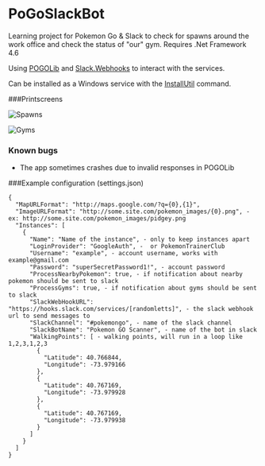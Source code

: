 # PoGoSlackBot

Learning project for Pokemon Go & Slack to check for spawns around the work office and check the status of "our" gym.
Requires .Net Framework 4.6

Using [POGOLib](https://github.com/AeonLucid/POGOLib) and [Slack.Webhooks](https://github.com/nerdfury/Slack.Webhooks) to interact with the services.

Can be installed as a Windows service with the [InstallUtil](https://msdn.microsoft.com/en-us/library/sd8zc8ha(v=vs.110).aspx) command.

###Printscreens

![Spawns](http://pokemon.trembon.se/slackbot1.png)

![Gyms](http://pokemon.trembon.se/slackbot2.png)


### Known bugs

- The app sometimes crashes due to invalid responses in POGOLib


###Example configuration (settings.json)
```
{
  "MapURLFormat": "http://maps.google.com/?q={0},{1}",
  "ImageURLFormat": "http://some.site.com/pokemon_images/{0}.png", - ex: http://some.site.com/pokemon_images/pidgey.png
  "Instances": [
    {
      "Name": "Name of the instance", - only to keep instances apart
      "LoginProvider": "GoogleAuth", -  or PokemonTrainerClub
      "Username": "example", - account username, works with example@gmail.com
      "Password": "superSecretPassword1!", - account password
      "ProcessNearbyPokemon": true, - if notification about nearby pokemon should be sent to slack
      "ProcessGyms": true, - if notification about gyms should be sent to slack
      "SlackWebHookURL": "https://hooks.slack.com/services/[randomletts]", - the slack webhook url to send messages to
      "SlackChannel": "#pokemongo", - name of the slack channel
      "SlackBotName": "Pokemon GO Scanner", - name of the bot in slack
      "WalkingPoints": [ - walking points, will run in a loop like 1,2,3,1,2,3
        {
          "Latitude": 40.766844,
          "Longitude": -73.979166
        },
        {
          "Latitude": 40.767169,
          "Longitude": -73.979928
        },
        {
          "Latitude": 40.767169,
          "Longitude": -73.979938
        }
      ]
    }
  ]
}
```
